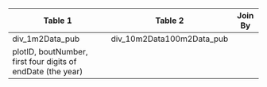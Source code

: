 |Table 1|Table 2|Join By|
|---------------|---------------------------|-----------------------------------------------------------|
|div_1m2Data_pub|div_10m2Data100m2Data_pub
|plotID, boutNumber, first four digits of endDate (the year)|
